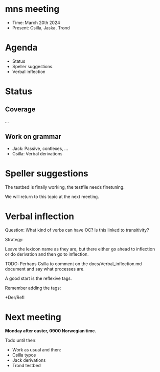 mns meeting
===========
- Time: March 20th 2024
- Present: Csilla, Jaska, Trond

# Agenda

- Status
- Speller suggestions
- Verbal inflection


# Status

## Coverage
...

## Work on grammar
- Jack: Passive, contlexes, ...
- Csilla: Verbal derivations

# Speller suggestions

The testbed is finally working, the testfile needs finetuning.

We will return to this topic at the next meeting. 

# Verbal inflection

Question: What kind of verbs can have OC? Is this linked to transitivity?

Strategy:
    
Leave the lexicon name as they are, but there either go ahead to inflection or do derivation and then go to inflection.

TODO: Perhaps Csilla to comment on the docs/Verbal_inflection.md document and say what processes are.

A  good start is the reflexive tags.

Remember adding the tags:
    
+Der/Refl





# Next meeting

**Monday after easter, 0900 Norwegian time.**


Todo until then:
- Work as usual and then:
- Csilla typos
- Jack derivations
- Trond testbed



